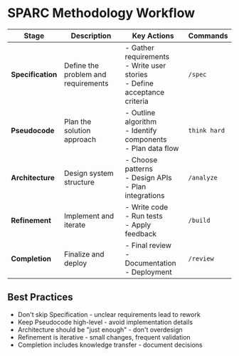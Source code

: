 # SPARC Methodology Workflow

| Stage | Description | Key Actions | Commands |
|-------|-------------|-------------|----------|
| **Specification** | Define the problem and requirements | - Gather requirements<br>- Write user stories<br>- Define acceptance criteria | `/spec` |
| **Pseudocode** | Plan the solution approach | - Outline algorithm<br>- Identify components<br>- Plan data flow | `think hard` |
| **Architecture** | Design system structure | - Choose patterns<br>- Design APIs<br>- Plan integrations | `/analyze` |
| **Refinement** | Implement and iterate | - Write code<br>- Run tests<br>- Apply feedback | `/build` |
| **Completion** | Finalize and deploy | - Final review<br>- Documentation<br>- Deployment | `/review` |

## Best Practices
- Don't skip Specification - unclear requirements lead to rework
- Keep Pseudocode high-level - avoid implementation details
- Architecture should be "just enough" - don't overdesign
- Refinement is iterative - small changes, frequent validation
- Completion includes knowledge transfer - document decisions